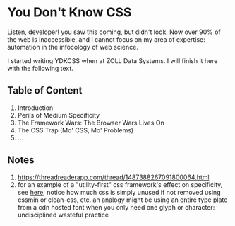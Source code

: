 # You Don't Know CSS

Listen, developer! you saw this coming, but didn't look. Now over 90% of the 
web is inaccessible, and I cannot focus on my area of expertise: automation in 
the infocology of web science.

I started writing YDKCSS when at ZOLL Data Systems. I will finish it here with 
the following text.

## Table of Content

1. Introduction
2. Perils of Medium Specificity 
3. The Framework Wars: The Browser Wars Lives On
4. The CSS Trap (Mo' CSS, Mo' Problems)
5. ...

## Notes

1. https://threadreaderapp.com/thread/1487388267091800064.html
2. for an example of a "utility-first" css framework's effect on specificity, 
   see [here][specificity]; notice how much css is simply unused if not removed 
   using cssmin or clean-css, etc. an analogy might be using an entire type 
   plate from a cdn hosted font when you only need one glyph or character: 
   undisciplined wasteful practice

[specificity]: https://two-scissors.surge.sh/static-analysis/css/index.html
